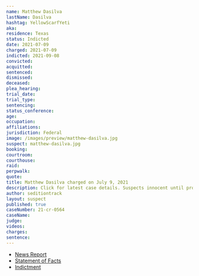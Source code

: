```yaml
---
name: Matthew Dasilva
lastName: Dasilva
hashtag: YellowScarfYeti
aka:
residence: Texas
status: Indicted
date: 2021-07-09
charged: 2021-07-09
indicted: 2021-09-08
convicted:
acquitted:
sentenced:
dismissed:
deceased:
plea_hearing:
trial_date:
trial_type:
sentencing:
status_conference:
age:
occupation:
affiliations:
jurisdiction: Federal
image: /images/preview/matthew-dasilva.jpg
suspect: matthew-dasilva.jpg
booking:
courtroom:
courthouse:
raid:
perpwalk:
quote:
title: Matthew Dasilva charged on July 9, 2021
description: Click for latest case details. Suspects innocent until proven guilty.
author: seditiontrack
layout: suspect
published: true
caseNumber: 21-cr-0564
caseName:
judge:
videos:
charges:
sentence:
---
```

- [News Report](https://www.rawstory.com/capitol-riot-arrests-2653886199/)
- [Statement of Facts](https://www.justice.gov/usao-dc/case-multi-defendant/file/1413481/download)
- [Indictment](https://extremism.gwu.edu/sites/g/files/zaxdzs2191/f/Matthew%20Dasilva%20Indictment.pdf)
